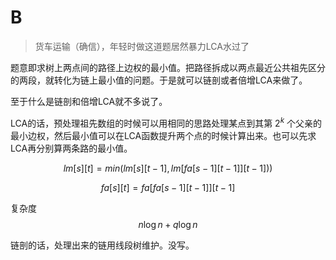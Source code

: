 # B

> 货车运输（确信），年轻时做这道题居然暴力LCA水过了

题意即求树上两点间的路径上边权的最小值。把路径拆成以两点最近公共祖先区分的两段，就转化为链上最小值的问题。于是就可以链剖或者倍增LCA来做了。

至于什么是链剖和倍增LCA就不多说了。

LCA的话，预处理祖先数组的时候可以用相同的思路处理某点到其第 $2^k$ 个父亲的最小边权，然后最小值可以在LCA函数提升两个点的时候计算出来。也可以先求LCA再分别算两条路的最小值。

$$lm[s][t] = min ( lm[s][t-1],lm[fa[s-1][t-1]][t-1]) ) $$

$$fa[s][t] = fa[fa[s-1][t-1]][t-1]$$

复杂度 $$n\log n + q\log n$$

链剖的话，处理出来的链用线段树维护。没写。

